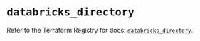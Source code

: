 # `databricks_directory`

Refer to the Terraform Registry for docs: [`databricks_directory`](https://registry.terraform.io/providers/databricks/databricks/1.75.0/docs/resources/directory).
